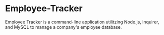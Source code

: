 # Employee-Tracker
Employee Tracker is a command-line application utilitzing Node.js, Inquirer, and MySQL to manage a company's employee database.
